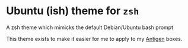 # Ubuntu (ish) theme for `zsh`
A zsh theme which mimicks the default Debian/Ubuntu bash prompt

This theme exists to make it easier for me to apply to my [Antigen](https://github.com/zsh-users/antigen) boxes.
